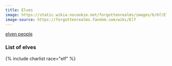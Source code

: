```yaml
---
title: Elves
image: https://static.wikia.nocookie.net/forgottenrealms/images/6/6f/Elves_-_William_O%27Connor.jpg
image-source: https://forgottenrealms.fandom.com/wiki/Elf
---
```


[elven people](https://dungeonsdragons.fandom.com/wiki/Elf)

### List of elves

{% include charlist race="elf" %}
